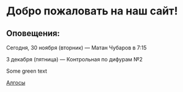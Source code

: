 # Добро пожаловать на наш сайт!
## <span style="color: dark blue"> Оповещения: </span>
<span style="color: dark blue"> Сегодня, 30 ноября (вторник) — Матан Чубаров в 7:15 </span> 

<span style="color: dark blue"> 3 декабря (пятница) — Контрольная по дифурам №2 </span> 


<span style="color: light green"> Some green text </span>

<a href="https://rg.ru/2021/09/08/vybros-musora-iz-mashin-budut-fiksirovat-avtomaticheskimi-kamerami.html">Алгосы</a>
